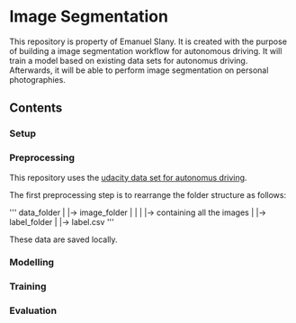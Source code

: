 # Image Segmentation

This repository is property of Emanuel Slany. It is created with the purpose of building a image segmentation workflow for autonomous driving.
It will train a model based on existing data sets for autonomus driving. Afterwards, it will be able to perform image segmentation on personal photographies. 

## Contents

### Setup


### Preprocessing
This repository uses the [udacity data set for autonomus driving](https://github.com/udacity/self-driving-car). 

The first preprocessing step is to rearrange the folder structure as follows:

'''
data_folder
|
|-> image_folder
|    |
|    |-> containing all the images
|
|-> label_folder
    |
    |-> label.csv
'''

These data are saved locally.

### Modelling


### Training


### Evaluation

